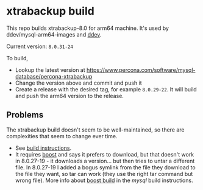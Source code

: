 # xtrabackup build

This repo builds xtrabackup-8.0 for arm64 machine. It's used by
ddev/mysql-arm64-images and [ddev](https://github.com/ddev/ddev).

Current version: `8.0.31-24`

To build,

* Lookup the latest version at <https://www.percona.com/software/mysql-database/percona-xtrabackup>
* Change the version above and commit and push it
* Create a release with the desired tag, for example `8.0.29-22`. It will build
  and push the arm64 version to the release.

## Problems

The xtrabackup build doesn't seem to be well-maintained, so there are
complexities that seem to change ever time.

* See [build instructions](https://www.percona.com/doc/percona-xtrabackup/8.0/installation/compiling_xtrabackup.html).
* It requires [boost](https://www.boost.org/) and says it prefers to download,
  but that doesn't work in 8.0.27-19 - it downloads a version... but then tries
  to untar a different file. In 8.0.27-19 I added a bogus symlink from the file
  they download to the file they want, so tar can work (they use the right tar
  command but wrong file). More info about [boost build](https://dev.mysql.com/doc/mysql-sourcebuild-excerpt/8.0/en/source-configuration-options.html#option_cmake_with_boost)
  in the *mysql* build instructions.

